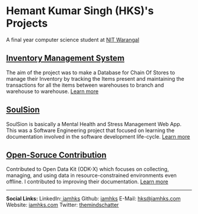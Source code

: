 # Hemant Kumar Singh (HKS)'s Projects
A final year computer science student at [NIT Warangal](https://www.nitw.ac.in/)

## [Inventory Management System](https://iamhks.com/Inventory-Management-System)
The aim of the project was to make a Database for Chain Of Stores to manage their Inventory by tracking the Items present and maintaining the transactions for all the items between warehouses to branch and warehouse to warehouse. [Learn more](https://iamhks.com/Inventory-Management-System)

## [SoulSion](https://team-millennials.github.io/)
SoulSion is basically a Mental Health and Stress Management Web App. This was a Software Engineering project that focused on learning the documentation involved in the software development life-cycle. [Learn more](https://team-millennials.github.io/)

## [Open-Soruce Contribution](https://docs.google.com/document/d/1xUEtjmAB7S9dFhSneZTdUXxmnlc89F4Lbg7JkwDpKJQ/edit?usp=sharing)
Contributed to Open Data Kit (ODK-X) which focuses on collecting, managing, and using data in resource-constrained environments even offline. I contributed to improving their documentation. [Learn more](https://docs.google.com/document/d/1xUEtjmAB7S9dFhSneZTdUXxmnlc89F4Lbg7JkwDpKJQ/edit?usp=sharing)
<hr />
<b>Social Links:</b> 
        LinkedIn:<a href="https://www.linkedin.com/in/iamhks"> iamhks</a>   Github: <a href="https://github.com/iamhks">iamhks</a>
        E-Mail: <a href="mailto:hks@iamhks.com">hks@iamhks.com</a>
        Website: <a href="https://iamhks.com">iamhks.com</a>
        Twitter: <a href="https://twitter.com/themindschatter">themindschatter</a>
